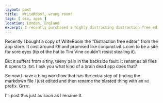 ```yaml
---
layout: post
title:  WriteRoom?, wrong room!
tags: [ osx, apps ]
location: London, England
excerpt: I recently purchased a highly distracting distraction free editor
---
```


Recently I bought a copy of WriteRoom the "Distraction free editor" from the app store. It cost around £6 and promised like conjunctivitis.com to be a site for sore eyes (tip of the hat to Tim Vine couldn't resist stealing it).

But it suffers from a tiny, teeny pain in the backside fault: It renames all files it opens to .txt. I ask you what kind of a brain dead app does that?

So now I have a blog workflow that has the extra step of finding the markdown file I just edited and then rename the blasted thing with an `md` prefix. Grrrr.

I'll post this just as soon as I rename it.
